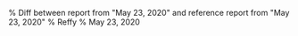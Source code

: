 % Diff between report from "May 23, 2020" and reference report from "May 23, 2020"
% Reffy
% May 23, 2020

